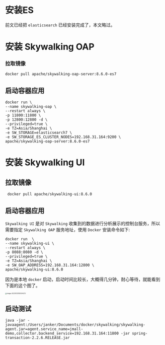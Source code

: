 # 安装ES

前文已经把  `elasticsearch`  已经安装完成了，本文略过。

# 安装 Skywalking OAP

### 拉取镜像

```
docker pull apache/skywalking-oap-server:8.6.0-es7
```

## 启动容器应用

```
docker run \
--name skywalking-oap \
--restart always \
-p 11800:11800 \
-p 12800:12800 -d \
--privileged=true \
-e TZ=Asia/Shanghai \
-e SW_STORAGE=elasticsearch7 \
-e SW_STORAGE_ES_CLUSTER_NODES=192.168.31.164:9200 \
apache/skywalking-oap-server:8.6.0-es7
```

# 安装 Skywalking UI

## 拉取镜像

```
 docker pull apache/skywalking-ui:8.6.0
```

## 启动容器应用

`Skywalking UI` 是对 `Skywalking` 收集到的数据进行分析展示的控制台服务，所以需要指定 `Skywalking OAP` 服务地址，使用 `Docker` 安装命令如下:

```
docker run  \
--name skywalking-ui \
--restart always \
-p 8088:8080 -d \
--privileged=true \
-e TZ=Asia/Shanghai \
-e SW_OAP_ADDRESS=192.168.31.164:12800 \
apache/skywalking-ui:8.6.0
```

因为是本地 `docker`  启动，启动时间比较长，大概得几分钟，耐心等待，就能看到下面的这个图了。

<img src="https://qiniu-cdn.janker.top/mdimg/image-20230125165504213.png" alt="image-20230125165504213" style="zoom: 33%;" />

## 启动测试

```
java -jar -javaagent:/Users/janker/Documents/docker/skywalking/skywalking-agent.jar=agent.service_name=jmall-demo,collector.backend_service=192.168.31.164:11800 -jar spring-transaction-2.2.6.RELEASE.jar
```

